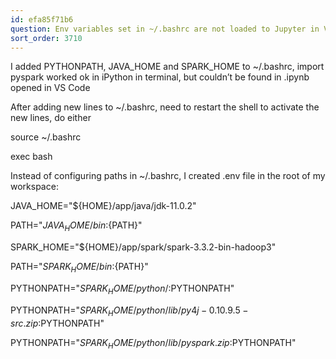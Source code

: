 ```yaml
---
id: efa85f71b6
question: Env variables set in ~/.bashrc are not loaded to Jupyter in VS Code
sort_order: 3710
---
```


I added PYTHONPATH, JAVA_HOME and SPARK_HOME to ~/.bashrc, import pyspark worked ok in iPython in terminal, but couldn’t be found in .ipynb opened in VS Code

After adding new lines to ~/.bashrc, need to restart the shell to activate the new lines, do either

source ~/.bashrc

exec bash

Instead of configuring paths in ~/.bashrc, I created .env file in the root of my workspace:

JAVA_HOME="${HOME}/app/java/jdk-11.0.2"

PATH="${JAVA_HOME}/bin:${PATH}"

SPARK_HOME="${HOME}/app/spark/spark-3.3.2-bin-hadoop3"

PATH="${SPARK_HOME}/bin:${PATH}"

PYTHONPATH="${SPARK_HOME}/python/:$PYTHONPATH"

PYTHONPATH="${SPARK_HOME}/python/lib/py4j-0.10.9.5-src.zip:$PYTHONPATH"

PYTHONPATH="${SPARK_HOME}/python/lib/pyspark.zip:$PYTHONPATH"

